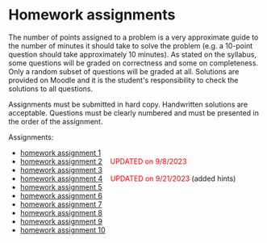 # Homework assignments

The number of points assigned to a problem is a very approximate guide
to the number of minutes it should take to solve the problem (e.g. a
10-point question should take approximately 10 minutes). As stated on
the syllabus, some questions will be graded on correctness and some on
completeness. Only a random subset of questions will be graded at
all. Solutions are provided on Moodle and it is the student's
responsibility to check the solutions to all questions.

Assignments must be submitted in hard copy. Handwritten solutions are
acceptable. Questions must be clearly numbered and must be presented
in the order of the assignment.

Assignments:

*   [homework assignment 1](hw1.docx)
*   [homework assignment 2](hw2-v2.docx) &nbsp;&nbsp;&nbsp;<font color="red">UPDATED on 9/8/2023</font>
*   [homework assignment 3](hw3.docx)
*   [homework assignment 4](hw4-v2.docx) &nbsp;&nbsp;&nbsp;<font color="red">UPDATED on 9/21/2023</font> (added hints)
*   [homework assignment 5](hw5.docx)
*   [homework assignment 6](hw6.docx)
*   [homework assignment 7](hw7.docx)
*   [homework assignment 8](hw8.docx)
*   [homework assignment 9](hw9-v2.docx)
*   [homework assignment 10](hw10.docx)
